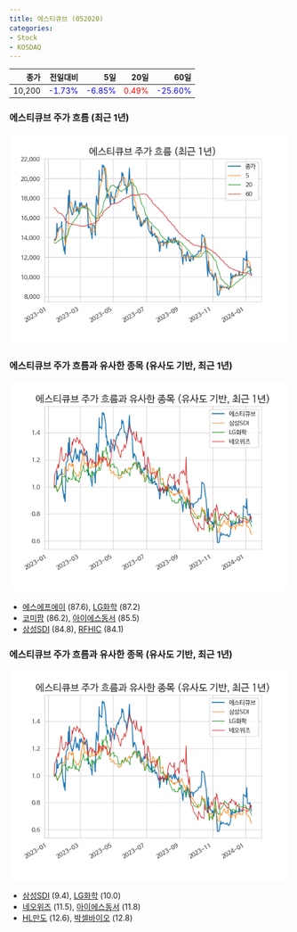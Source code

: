 ```yaml
---
title: 에스티큐브 (052020)
categories:
- Stock
- KOSDAQ
---
```


|종가|전일대비|5일|20일|60일|
|---:|-------:|--:|---:|---:|
|10,200|<span style="color: blue">-1.73%</span>|<span style="color: blue">-6.85%</span>|<span style="color: red">0.49%</span>|<span style="color: blue">-25.60%</span>|

<!-- more -->
### 에스티큐브 주가 흐름 (최근 1년)
![052020](/assets/images/stock/052020.png)


### 에스티큐브 주가 흐름과 유사한 종목 (유사도 기반, 최근 1년)
![052020](/assets/images/stock/052020_sim.png)

- [에스에프에이](/056190/) (87.6), [LG화학](/051910/) (87.2)
- [코미팜](/041960/) (86.2), [아이에스동서](/010780/) (85.5)
- [삼성SDI](/006400/) (84.8), [RFHIC](/218410/) (84.1)


### 에스티큐브 주가 흐름과 유사한 종목 (유사도 기반, 최근 1년)
![052020](/assets/images/stock/052020_sim.png)

- [삼성SDI](/006400/) (9.4), [LG화학](/051910/) (10.0)
- [네오위즈](/095660/) (11.5), [아이에스동서](/010780/) (11.8)
- [HL만도](/204320/) (12.6), [박셀바이오](/323990/) (12.8)